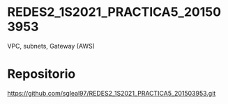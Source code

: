 # REDES2_1S2021_PRACTICA5_201503953
VPC, subnets, Gateway (AWS)
# Repositorio
https://github.com/sgleal97/REDES2_1S2021_PRACTICA5_201503953.git
